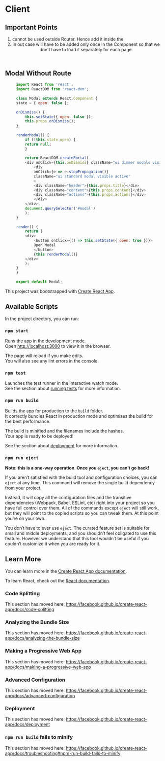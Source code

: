 # Client

## Important Points

1. <Link> cannot be used outside Router. Hence add it inside the <BrowserRouter>
2. <Header> in out case will have to be added only once in the <App> Component so that we don't have to load it separately for each page.

## Modal Without Route

```javascript
     import React from 'react';
     import ReactDOM from 'react-dom';
     
     class Modal extends React.Component {
     state = { open: false };
     
     onDismiss() {
         this.setState({ open: false });
         this.props.onDismiss();
     }
     
     renderModal() {
         if (!this.state.open) {
         return null;
         }
     
         return ReactDOM.createPortal(
         <div onClick={this.onDismiss} className="ui dimmer modals visible active">
             <div
             onClick={e => e.stopPropagation()}
             className="ui standard modal visible active"
             >
             <div className="header">{this.props.title}</div>
             <div className="content">{this.props.content}</div>
             <div className="actions">{this.props.actions}</div>
             </div>
         </div>,
         document.querySelector('#modal')
         );
     }
     
     render() {
         return (
         <div>
             <button onClick={() => this.setState({ open: true })}>
             Open Modal
             </button>
             {this.renderModal()}
         </div>
         );
     }
     }
     
     export default Modal;
 ```

This project was bootstrapped with [Create React App](https://github.com/facebook/create-react-app).

## Available Scripts

In the project directory, you can run:

### `npm start`

Runs the app in the development mode.<br>
Open [http://localhost:3000](http://localhost:3000) to view it in the browser.

The page will reload if you make edits.<br>
You will also see any lint errors in the console.

### `npm test`

Launches the test runner in the interactive watch mode.<br>
See the section about [running tests](https://facebook.github.io/create-react-app/docs/running-tests) for more information.

### `npm run build`

Builds the app for production to the `build` folder.<br>
It correctly bundles React in production mode and optimizes the build for the best performance.

The build is minified and the filenames include the hashes.<br>
Your app is ready to be deployed!

See the section about [deployment](https://facebook.github.io/create-react-app/docs/deployment) for more information.

### `npm run eject`

**Note: this is a one-way operation. Once you `eject`, you can’t go back!**

If you aren’t satisfied with the build tool and configuration choices, you can `eject` at any time. This command will remove the single build dependency from your project.

Instead, it will copy all the configuration files and the transitive dependencies (Webpack, Babel, ESLint, etc) right into your project so you have full control over them. All of the commands except `eject` will still work, but they will point to the copied scripts so you can tweak them. At this point you’re on your own.

You don’t have to ever use `eject`. The curated feature set is suitable for small and middle deployments, and you shouldn’t feel obligated to use this feature. However we understand that this tool wouldn’t be useful if you couldn’t customize it when you are ready for it.

## Learn More

You can learn more in the [Create React App documentation](https://facebook.github.io/create-react-app/docs/getting-started).

To learn React, check out the [React documentation](https://reactjs.org/).

### Code Splitting

This section has moved here: https://facebook.github.io/create-react-app/docs/code-splitting

### Analyzing the Bundle Size

This section has moved here: https://facebook.github.io/create-react-app/docs/analyzing-the-bundle-size

### Making a Progressive Web App

This section has moved here: https://facebook.github.io/create-react-app/docs/making-a-progressive-web-app

### Advanced Configuration

This section has moved here: https://facebook.github.io/create-react-app/docs/advanced-configuration

### Deployment

This section has moved here: https://facebook.github.io/create-react-app/docs/deployment

### `npm run build` fails to minify

This section has moved here: https://facebook.github.io/create-react-app/docs/troubleshooting#npm-run-build-fails-to-minify

